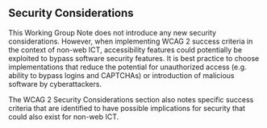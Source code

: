 ## Security Considerations

This Working Group Note does not introduce any new security considerations. However, when implementing WCAG 2 success criteria in the context of non-web ICT, accessibility features could potentially be exploited to bypass software security features. It is best practice to choose implementations that reduce the potential for unauthorized access (e.g. ability to bypass logins and CAPTCHAs) or introduction of malicious software by cyberattackers. 
<div class="note">
  
The WCAG 2 Security Considerations section also notes specific success criteria that are identified to have possible implications for security that could also exist for non-web ICT.</div>

